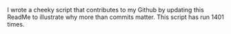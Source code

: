 I wrote a cheeky script that contributes to my Github by updating this ReadMe to illustrate why more than commits matter. This script has run 1401 times.